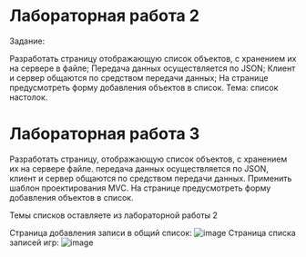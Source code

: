 # Лабораторная работа 2
Задание:

Разработать страницу отображающую список объектов, с хранением их на сервере в файле;
Передача данных осуществляется по JSON;
Клиент и сервер общаются по средством передачи данных;
На странице предусмотреть форму добавления объектов в список.
Тема: список настолок.

# Лабораторная работа 3

Разработать страницу, отображающую список объектов, с хранением их на сервере файле. передача данных осуществляется по JSON, клиент и сервер общаются по средством передачи данных. Применить шаблон проектирования MVC. На странице предусмотреть форму добавления объектов в список.

Темы списков оставляете из лабораторной работы 2

Страница добавления записи в общий список:
![image](https://github.com/DokutahShikikan/laba2/assets/124569209/c7a3f9bb-3970-4124-b30f-89879e666289)
Страница списка записей игр:
![image](https://github.com/DokutahShikikan/laba2/assets/124569209/793fc4ab-0932-486c-b0df-9776b4f66272)
